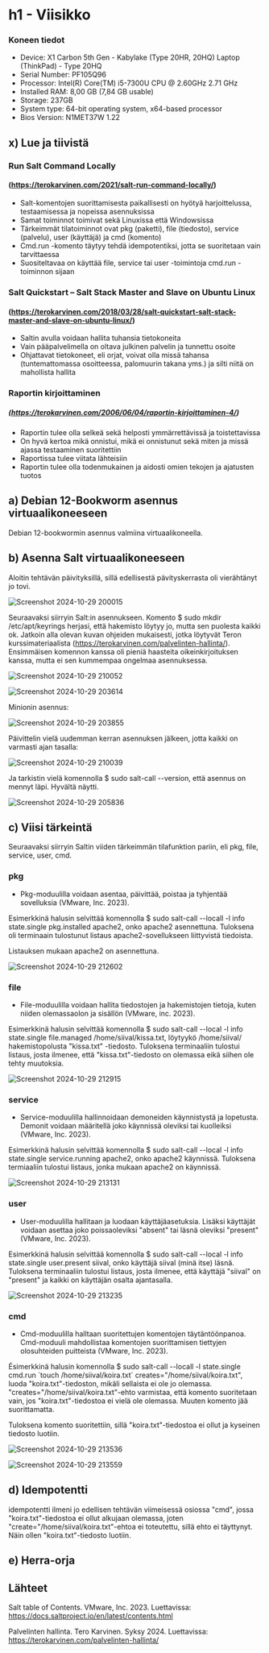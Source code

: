 # h1 - Viisikko

### Koneen tiedot
- Device: X1 Carbon 5th Gen - Kabylake (Type 20HR, 20HQ) Laptop (ThinkPad) - Type 20HQ
- Serial Number: PF105Q96
- Processor:	Intel(R) Core(TM) i5-7300U CPU @ 2.60GHz   2.71 GHz
- Installed RAM:	8,00 GB (7,84 GB usable)
- Storage: 237GB
- System type:	64-bit operating system, x64-based processor
- Bios Version: N1MET37W 1.22

## x) Lue ja tiivistä

### Run Salt Command Locally
#### (https://terokarvinen.com/2021/salt-run-command-locally/)
- Salt-komentojen suorittamisesta paikallisesti on hyötyä harjoittelussa, testaamisessa ja nopeissa asennuksissa
- Samat toiminnot toimivat sekä Linuxissa että Windowsissa
- Tärkeimmät tilatoiminnot ovat pkg (paketti), file (tiedosto), service (palvelu), user (käyttäjä) ja cmd (komento)
- Cmd.run -komento täytyy tehdä idempotentiksi, jotta se suoritetaan vain tarvittaessa
- Suositeltavaa on käyttää file, service tai user -toimintoja cmd.run -toiminnon sijaan

### Salt Quickstart – Salt Stack Master and Slave on Ubuntu Linux
#### (https://terokarvinen.com/2018/03/28/salt-quickstart-salt-stack-master-and-slave-on-ubuntu-linux/)
- Saltin avulla voidaan hallita tuhansia tietokoneita
- Vain pääpalvelimella on oltava julkinen palvelin ja tunnettu osoite
- Ohjattavat tietokoneet, eli orjat, voivat olla missä tahansa (tuntemattomassa osoitteessa, palomuurin takana yms.) ja silti niitä on mahollista hallita

### Raportin kirjoittaminen
##### (https://terokarvinen.com/2006/06/04/raportin-kirjoittaminen-4/)
- Raportin tulee olla selkeä sekä helposti ymmärrettävissä ja toistettavissa
- On hyvä kertoa mikä onnistui, mikä ei onnistunut sekä miten ja missä ajassa testaaminen suoritettiin
- Raportissa tulee viitata lähteisiin 
- Raportin tulee olla todenmukainen ja aidosti omien tekojen ja ajatusten tuotos

## a) Debian 12-Bookworm asennus virtuaalikoneeseen

Debian 12-bookwormin asennus valmiina virtuaalikoneella.

## b) Asenna Salt virtuaalikoneeseen

Aloitin tehtävän päivityksillä, sillä edellisestä pävityskerrasta oli vierähtänyt jo tovi.

![Screenshot 2024-10-29 200015](https://github.com/user-attachments/assets/2606006c-d93d-4517-b2eb-393e470e04bd)

Seuraavaksi siirryin Salt:in asennukseen. Komento $ sudo mkdir /etc/apt/keyrings herjasi, että hakemisto löytyy jo, mutta sen puolesta kaikki ok. Jatkoin alla olevan kuvan ohjeiden mukaisesti, jotka löytyvät Teron kurssimateriaalista (https://terokarvinen.com/palvelinten-hallinta/). Ensimmäisen komennon kanssa oli pieniä haasteita oikeinkirjoituksen kanssa, mutta ei sen kummempaa ongelmaa asennuksessa.

![Screenshot 2024-10-29 210052](https://github.com/user-attachments/assets/09ff3ad2-40bf-4f51-af1a-ac19cbacdeb6)

![Screenshot 2024-10-29 203614](https://github.com/user-attachments/assets/8d448107-0706-4240-8a8c-c756d97efa8d)

Minionin asennus:

![Screenshot 2024-10-29 203855](https://github.com/user-attachments/assets/fe011955-6b50-4b77-a9b8-05e8d15b333b)

Päivittelin vielä uudemman kerran asennuksen jälkeen, jotta kaikki on varmasti ajan tasalla:

![Screenshot 2024-10-29 210039](https://github.com/user-attachments/assets/46560886-ec97-4f78-b82d-1e79bfd55ccd)

Ja tarkistin vielä komennolla $ sudo salt-call --version, että asennus on mennyt läpi. Hyvältä näytti.

![Screenshot 2024-10-29 205836](https://github.com/user-attachments/assets/1be6a8ec-802c-4354-b47b-d729e2da9f0e)

## c) Viisi tärkeintä

Seuraavaksi siirryin Saltin viiden tärkeimmän tilafunktion pariin, eli pkg, file, service, user, cmd.

### pkg
- Pkg-moduulilla voidaan asentaa, päivittää, poistaa ja tyhjentää sovelluksia (VMware, Inc. 2023).

Esimerkkinä halusin selvittää komennolla $ sudo salt-call --locall -l info state.single pkg.installed apache2, onko apache2 asennettuna. Tuloksena oli terminaain tulostunut listaus apache2-sovellukseen liittyvistä tiedoista. 

Listauksen mukaan apache2 on asennettuna.

![Screenshot 2024-10-29 212602](https://github.com/user-attachments/assets/0de17baa-5cde-4d7f-b962-98b700e0fe3a)

### file
- File-moduulilla voidaan hallita tiedostojen ja hakemistojen tietoja, kuten niiden olemassaolon ja sisällön (VMware, inc. 2023).

Esimerkkinä halusin selvittää komennolla $ sudo salt-call --local -l info state.single file.managed /home/siival/kissa.txt, löytyykö /home/siival/ hakemistopolusta "kissa.txt" -tiedosto. Tuloksena terminaaliin tulostui listaus, josta ilmenee, että "kissa.txt"-tiedosto on olemassa eikä siihen ole tehty muutoksia.
  
![Screenshot 2024-10-29 212915](https://github.com/user-attachments/assets/c79ced6b-b956-4747-a02f-0c9fa04ec90c)

### service
- Service-moduulilla hallinnoidaan demoneiden käynnistystä ja lopetusta. Demonit voidaan määritellä joko käynnissä oleviksi tai kuolleiksi (VMware, Inc. 2023).

Esimerkkinä halusin selvittää komennolla $ sudo salt-call --local -l info state.single service.running apache2, onko apache2 käynnissä. Tuloksena termiaaliin tulostui listaus, jonka mukaan apache2 on käynnissä.

![Screenshot 2024-10-29 213131](https://github.com/user-attachments/assets/7c9176d6-902c-44ca-b732-6d47ba60926f)

### user
- User-moduulilla hallitaan ja luodaan käyttäjäasetuksia. Lisäksi käyttäjät voidaan asettaa joko poissaoleviksi "absent" tai läsnä oleviksi "present" (VMware, Inc. 2023).

Esimerkkinä halusin selvittää komennolla $ sudo salt-call --local -l info state.single user.present siival, onko käyttäjä siival (minä itse) läsnä. Tuloksena terminaaliin tulostui listaus, josta ilmenee, että käyttäjä "siival" on "present" ja kaikki on käyttäjän osalta ajantasalla.

![Screenshot 2024-10-29 213235](https://github.com/user-attachments/assets/25dab66b-a6c2-4c60-96ee-285805688907)

### cmd
- Cmd-moduulilla halltaan suoritettujen komentojen täytäntöönpanoa. Cmd-moduuli mahdollistaa komentojen suorittamisen tiettyjen olosuhteiden puitteista (VMware, Inc. 2023).

Ésimerkkinä halusin komennolla $ sudo salt-call --locall -l state.single cmd.run ´touch /home/siival/koira.txt´ creates="/home/siival/koira.txt", luoda "koira.txt"-tiedoston, mikäli sellaista ei ole jo olemassa. "creates="/home/siival/koira.txt"-ehto varmistaa, että komento suoritetaan vain, jos "koira.txt"-tiedostoa ei vielä ole olemassa. Muuten komento jää suorittamatta.

Tuloksena komento suoritettiin, sillä "koira.txt"-tiedostoa ei ollut ja kyseinen tiedosto luotiin.

![Screenshot 2024-10-29 213536](https://github.com/user-attachments/assets/5a4f8b22-5cd8-4dec-b622-aaedbe833f34)

![Screenshot 2024-10-29 213559](https://github.com/user-attachments/assets/1f1091ee-40f2-47cf-aced-7a9a46c6f4d6)

## d) Idempotentti

idempotentti ilmeni jo edellisen tehtävän viimeisessä osiossa "cmd", jossa "koira.txt"-tiedostoa ei ollut alkujaan olemassa, joten "create="/home/siival/koira.txt"-ehtoa ei toteutettu, sillä ehto ei täyttynyt. Näin ollen "koira.txt"-tiedosto luotiin.

## e) Herra-orja

## Lähteet

Salt table of Contents. VMware, Inc. 2023. Luettavissa: https://docs.saltproject.io/en/latest/contents.html

Palvelinten hallinta. Tero Karvinen. Syksy 2024. Luettavissa: https://terokarvinen.com/palvelinten-hallinta/

